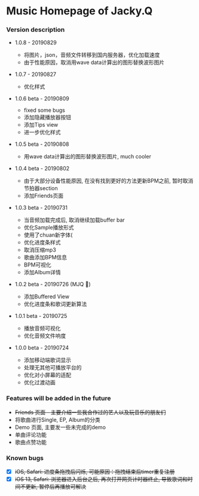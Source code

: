 # Music Homepage of Jacky.Q

### Version description

- 1.0.8 - 20190829
  - 将图片，json，音频文件转移到国内服务器，优化加载速度
  - 由于性能原因，取消用wave data计算出的图形替换波形图片

- 1.0.7 - 20190827
  - 优化样式

- 1.0.6 beta - 20190809
  - fixed some bugs
  - 添加隐藏播放器按钮
  - 添加Tips view
  - 进一步优化样式

- 1.0.5 beta - 20190808
  - 用wave data计算出的图形替换波形图片, much cooler

- 1.0.4 beta - 20190802
  - 由于大部分设备性能原因, 在没有找到更好的方法更新BPM之前, 暂时取消节拍器section
  - 添加Friends页面

- 1.0.3 beta - 20190731
  - 当音频加载完成后, 取消继续加载buffer bar
  - 优化Sample播放形式
  - 使用了chuan新字体(
  - 优化进度条样式
  - 取消压缩mp3
  - 歌曲添加BPM信息
  - BPM可视化
  - 添加Album详情

- 1.0.2 beta - 20190726 (MJQ 🎂)
  - 添加Buffered View
  - 优化进度条和歌词更新算法

- 1.0.1 beta - 20190725
  - 播放音频可视化
  - 优化音频文件响度

- 1.0.0 beta - 20190724
  - 添加移动端歌词显示
  - 处理无其他可播放平台的
  - 优化对小屏幕的适配
  - 优化过渡动画

### Features will be added in the future

- ~~Friends 页面 - 主要介绍一些我合作过的艺人以及玩音乐的朋友们~~
- 将歌曲进行Single, EP, Album的分类
- Demo 页面, 主要发一些未完成的demo
- 单曲评论功能
- 歌曲点赞功能

### Known bugs

- [x] ~~iOS, Safari: 进度条拖拽后闪烁, 可能原因：拖拽结束后timer重复注册~~
- [x] ~~iOS 13, Safari: 浏览器进入后台之后, 再次打开网页计时器终止, 导致歌词和时间不更新, 暂停后再播放可解决~~
